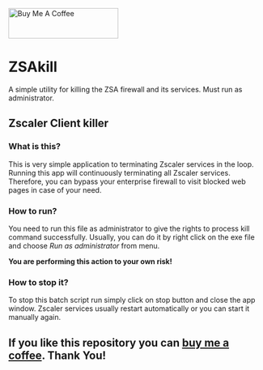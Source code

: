 <a href="https://www.buymeacoffee.com/michalsara" target="_blank"><img src="https://cdn.buymeacoffee.com/buttons/v2/default-red.png" alt="Buy Me A Coffee" style="height: 60px !important;width: 217px !important;" ></a>

# ZSAkill
A simple utility for killing the ZSA firewall and its services. Must run as administrator.

## Zscaler Client killer

### What is this?
This is very simple application to terminating Zscaler services in the loop. Running this app will continuously terminating all Zscaler services. Therefore, you can bypass your enterprise firewall to visit blocked web pages in case of your need.

### How to run?
You need to run this file as administrator to give the rights to process kill command successfully. Usually, you can do it by right click on the exe file and choose *Run as administrator* from menu.

**You are performing this action to your own risk!**

### How to stop it?
To stop this batch script run simply click on stop button and close the app window. Zscaler services usually restart automatically or you can start it manually again.

## If you like this repository you can **[buy me a coffee](https://www.buymeacoffee.com/michalsara)**. Thank You!
